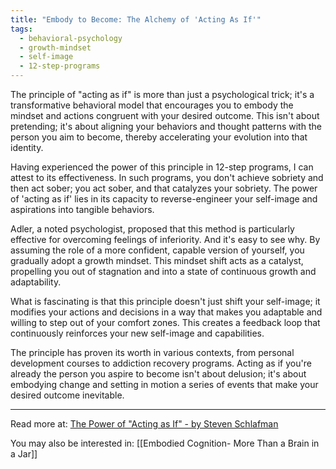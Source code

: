 ```yaml
---
title: "Embody to Become: The Alchemy of 'Acting As If'"
tags:
  - behavioral-psychology
  - growth-mindset
  - self-image
  - 12-step-programs
---
```

The principle of "acting as if" is more than just a psychological trick; it's a transformative behavioral model that encourages you to embody the mindset and actions congruent with your desired outcome. This isn't about pretending; it's about aligning your behaviors and thought patterns with the person you aim to become, thereby accelerating your evolution into that identity.

Having experienced the power of this principle in 12-step programs, I can attest to its effectiveness. In such programs, you don't achieve sobriety and then act sober; you act sober, and that catalyzes your sobriety. The power of 'acting as if' lies in its capacity to reverse-engineer your self-image and aspirations into tangible behaviors.

Adler, a noted psychologist, proposed that this method is particularly effective for overcoming feelings of inferiority. And it's easy to see why. By assuming the role of a more confident, capable version of yourself, you gradually adopt a growth mindset. This mindset shift acts as a catalyst, propelling you out of stagnation and into a state of continuous growth and adaptability.

What is fascinating is that this principle doesn't just shift your self-image; it modifies your actions and decisions in a way that makes you adaptable and willing to step out of your comfort zones. This creates a feedback loop that continuously reinforces your new self-image and capabilities.

The principle has proven its worth in various contexts, from personal development courses to addiction recovery programs. Acting as if you're already the person you aspire to become isn't about delusion; it's about embodying change and setting in motion a series of events that make your desired outcome inevitable.

----

Read more at: [The Power of "Acting as If" - by Steven Schlafman](https://wheretheroadbends.substack.com/p/acting-as-if)

You may also be interested in: [[Embodied Cognition- More Than a Brain in a Jar]]